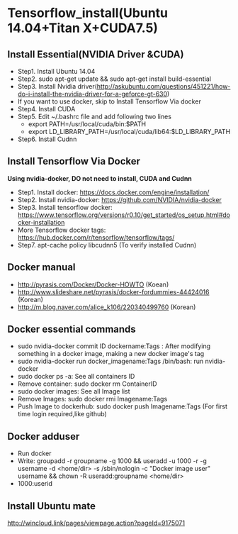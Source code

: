 # Tensorflow_install(Ubuntu 14.04+Titan X+CUDA7.5)

## Install Essential(NVIDIA Driver &CUDA)
 - Step1. Install Ubuntu 14.04
 - Step2. sudo apt-get update && sudo apt-get install build-essential
 - Step3. Install Nvidia driver(http://askubuntu.com/questions/451221/how-do-i-install-the-nvidia-driver-for-a-geforce-gt-630)
 - If you want to use docker, skip to Install Tensorflow Via docker
 - Step4. Install CUDA
 - Step5. Edit ~/.bashrc file and add following two lines
 	* export PATH=/usr/local/cuda/bin:$PATH
 	* export LD_LIBRARY_PATH=/usr/local/cuda/lib64:$LD_LIBRARY_PATH
 - Step6. Install Cudnn
 
 
## Install Tensorflow Via Docker
**Using nvidia-docker, DO not need to install, CUDA  and Cudnn** 
 - Step1. Install docker: https://docs.docker.com/engine/installation/
 - Step2. Install nvidia-docker: https://github.com/NVIDIA/nvidia-docker
 - Step3. Install tensorflow docker: https://www.tensorflow.org/versions/r0.10/get_started/os_setup.html#docker-installation 
 - More Tensorflow docker tags: https://hub.docker.com/r/tensorflow/tensorflow/tags/
 - Step7. apt-cache policy libcudnn5 (To verify installed Cudnn)

## Docker manual
 - http://pyrasis.com/Docker/Docker-HOWTO (Koean)
 - http://www.slideshare.net/pyrasis/docker-fordummies-44424016 (Korean)
 - http://m.blog.naver.com/alice_k106/220340499760 (Korean)
 
## Docker essential commands  
 - sudo nvidia-docker commit ID dockername:Tags : After modifying something in a docker image, making a new docker image's tag
 - sudo nvidia-docker run docker_imagename:Tags /bin/bash: run nvidia-docker
 - sudo docker ps -a: See all containers ID 
 - Remove container: sudo docker rm ContainerID
 - sudo docker images: See all Image list
 - Remove Images: sudo docker rmi Imagename:Tags
 - Push Image to dockerhub: sudo docker push Imagename:Tags (For first time login required,like github)
 
## Docker adduser 
 - Run docker 
 - Write: groupadd -r groupname -g 1000 && useradd -u 1000 -r -g username -d <home/dir> -s /sbin/nologin -c "Docker image user" username && chown -R useradd:groupname <home/dir>
 - 1000:userid
## Install Ubuntu mate 
 http://wincloud.link/pages/viewpage.action?pageId=9175071
 
  
 

